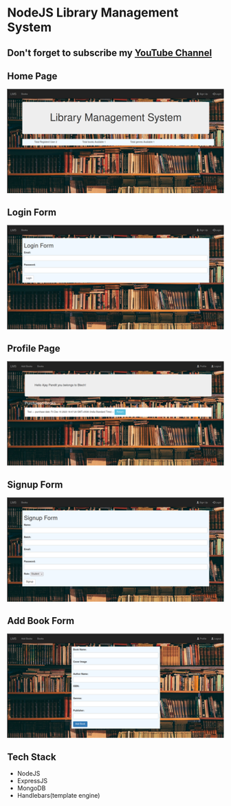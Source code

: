 # NodeJS Library Management System
## Don't forget to subscribe my [YouTube Channel](https://www.youtube.com/@codingwithkrpajay?sub_confirmation=1)
## Home Page
![alt text](public/images/Screenshot%20from%202023-12-15%2018-46-35.png)

## Login Form
![alt text](public/images/Screenshot%20from%202023-12-15%2018-46-48.png)

## Profile Page
![alt text](public/images/Screenshot%20from%202023-12-15%2018-47-29.png)

## Signup Form
![alt text](public/images/Screenshot%20from%202023-12-15%2018-46-54.png)

## Add Book Form
![alt text](public/images/Screenshot%20from%202023-12-15%2018-47-08.png)

## Tech Stack
- NodeJS
- ExpressJS
- MongoDB
- Handlebars(template engine)
